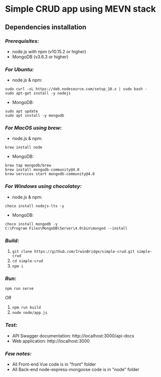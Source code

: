 # Simple CRUD app using MEVN stack

## Dependencies installation

### *Prerequisites:*
- node.js with npm (v10.15.2 or higher)
- MongoDB (v3.6.3 or higher)

### *For Ubuntu:*
- node.js & npm:
```
sudo curl -sL https://deb.nodesource.com/setup_10.x | sudo bash -
sudo apt-get install -y nodejs
```
- MongoDB:
```
sudo apt update
sudo apt install -y mongodb
```

### *For MacOS using brew:*
- node.js & npm:
```
brew install node
```
- MongoDB:
```
brew tap mongodb/brew
brew install mongodb-community@4.0
brew services start mongodb-community@4.0
```

### *For Windows using chocolatey:*
- node.js & npm:
```
choco install nodejs-lts -y
```
- MongoDB:
```
choco install mongodb -y
C:\Program Files\MongoDB\Server\4.0\bin\mongod --install
```

### *Build:*
1. ``` git clone https://github.com/IrwinBridge/simple-crud.git simple-crud ```
2.  ```cd simple-crud ```
3. ``` npm i ```

### *Run:*

``` npm run serve ```

*OR*

1.  ```npm run build ```
2.  ```node node/app.js ```

### *Test:*
- API Swagger documentation: http://localhost:3000/api-docs
- Web application: http://localhost:3000

### *Few notes:*
- All Front-end Vue code is in "front" folder
- All Back-end node-express-mongoose code is in "node" folder
